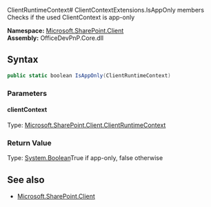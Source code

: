 ClientRuntimeContext# ClientContextExtensions.IsAppOnly members
Checks if the used ClientContext is app-only  

**Namespace:** [Microsoft.SharePoint.Client](Microsoft.SharePoint.Client.md)  
**Assembly:** OfficeDevPnP.Core.dll  
## Syntax
```C#
public static boolean IsAppOnly(ClientRuntimeContext)
```
### Parameters
#### clientContext
Type: [Microsoft.SharePoint.Client.ClientRuntimeContext](Microsoft.SharePoint.Client.ClientRuntimeContext.md) 
#### 
### Return Value
Type: [System.Boolean](System.Boolean.md)True if app-only, false otherwise
## See also
- [Microsoft.SharePoint.Client](Microsoft.SharePoint.Client.md)
